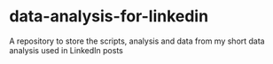 # data-analysis-for-linkedin
A repository to store the scripts, analysis and data from my short data analysis used in LinkedIn posts